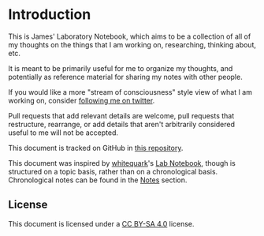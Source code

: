 # Introduction

This is James' Laboratory Notebook, which aims to be a collection of all of my thoughts on the things that I am working on, researching, thinking about, etc.

It is meant to be primarily useful for me to organize my thoughts, and potentially as reference material for sharing my notes with other people.

If you would like a more "stream of consciousness" style view of what I am working on, consider [following me on twitter](https://twitter.com/bitshiftmask).

Pull requests that add relevant details are welcome, pull requests that restructure, rearrange, or add details that aren't arbitrarily considered useful to me will not be accepted.

This document is tracked on GitHub in [this repository](https://github.com/jamesmunns/lab-notebook).

This document was inspired by [whitequark](https://twitter.com/whitequark)'s [Lab Notebook](https://lab.whitequark.org/), though is structured on a topic basis, rather than on a chronological basis. Chronological notes can be found in the [Notes](./notes/intro.md) section.

## License

This document is licensed under a [CC BY-SA 4.0](https://creativecommons.org/licenses/by-sa/4.0/) license.
